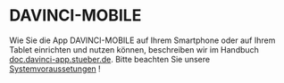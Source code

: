 # DAVINCI-MOBILE

Wie Sie die App DAVINCI-MOBILE auf Ihrem Smartphone oder auf Ihrem Tablet einrichten und nutzen können, beschreiben wir im Handbuch [doc.davinci-app.stueber.de](http://doc.davinci-app.stueber.de/).
Bitte beachten Sie unsere [Systemvoraussetungen](https://doc.davinci6.stueber.de/00.allgemein/requirements/) !

